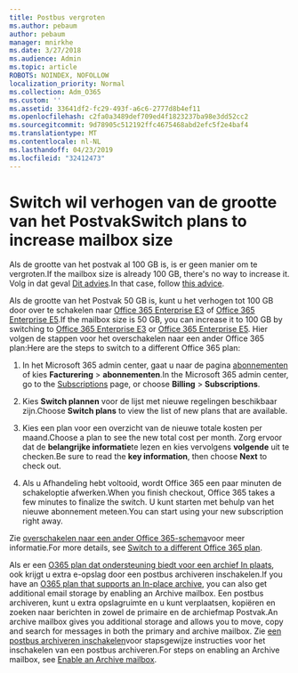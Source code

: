 ```yaml
---
title: Postbus vergroten
ms.author: pebaum
author: pebaum
manager: mnirkhe
ms.date: 3/27/2018
ms.audience: Admin
ms.topic: article
ROBOTS: NOINDEX, NOFOLLOW
localization_priority: Normal
ms.collection: Adm_O365
ms.custom: ''
ms.assetid: 33641df2-fc29-493f-a6c6-2777d8b4ef11
ms.openlocfilehash: c2fa0a3489def709ed4f1823237ba98e3dd52cc2
ms.sourcegitcommit: 9d78905c512192ffc4675468abd2efc5f2e4baf4
ms.translationtype: MT
ms.contentlocale: nl-NL
ms.lasthandoff: 04/23/2019
ms.locfileid: "32412473"
---
```

# <a name="switch-plans-to-increase-mailbox-size"></a><span data-ttu-id="7255b-102">Switch wil verhogen van de grootte van het Postvak</span><span class="sxs-lookup"><span data-stu-id="7255b-102">Switch plans to increase mailbox size</span></span>

<span data-ttu-id="7255b-103">Als de grootte van het postvak al 100 GB is, is er geen manier om te vergroten.</span><span class="sxs-lookup"><span data-stu-id="7255b-103">If the mailbox size is already 100 GB, there's no way to increase it.</span></span> <span data-ttu-id="7255b-104">Volg in dat geval [Dit advies](https://support.office.com/client/e57572ff-0ba7-4782-ba5d-cdac3142ea71).</span><span class="sxs-lookup"><span data-stu-id="7255b-104">In that case, follow [this advice](https://support.office.com/client/e57572ff-0ba7-4782-ba5d-cdac3142ea71).</span></span> 
  
<span data-ttu-id="7255b-105">Als de grootte van het Postvak 50 GB is, kunt u het verhogen tot 100 GB door over te schakelen naar [Office 365 Enterprise E3](https://products.office.com/business/office-365-enterprise-e3-business-software) of [Office 365 Enterprise E5](https://products.office.com/business/office-365-enterprise-e5-business-software).</span><span class="sxs-lookup"><span data-stu-id="7255b-105">If the mailbox size is 50 GB, you can increase it to 100 GB by switching to [Office 365 Enterprise E3](https://products.office.com/business/office-365-enterprise-e3-business-software) or [Office 365 Enterprise E5](https://products.office.com/business/office-365-enterprise-e5-business-software).</span></span> <span data-ttu-id="7255b-106">Hier volgen de stappen voor het overschakelen naar een ander Office 365 plan:</span><span class="sxs-lookup"><span data-stu-id="7255b-106">Here are the steps to switch to a different Office 365 plan:</span></span>
  
1. <span data-ttu-id="7255b-107">In het Microsoft 365 admin center, gaat u naar de pagina [abonnementen](https://go.microsoft.com/fwlink/p/?linkid=842054) of kies **Facturering** \> **abonnementen**.</span><span class="sxs-lookup"><span data-stu-id="7255b-107">In the Microsoft 365 admin center, go to the [Subscriptions](https://go.microsoft.com/fwlink/p/?linkid=842054) page, or choose **Billing** \> **Subscriptions**.</span></span>
    
2. <span data-ttu-id="7255b-108">Kies **Switch plannen** voor de lijst met nieuwe regelingen beschikbaar zijn.</span><span class="sxs-lookup"><span data-stu-id="7255b-108">Choose **Switch plans** to view the list of new plans that are available.</span></span> 
    
3. <span data-ttu-id="7255b-109">Kies een plan voor een overzicht van de nieuwe totale kosten per maand.</span><span class="sxs-lookup"><span data-stu-id="7255b-109">Choose a plan to see the new total cost per month.</span></span> <span data-ttu-id="7255b-110">Zorg ervoor dat de **belangrijke informatie**te lezen en kies vervolgens **volgende** uit te checken.</span><span class="sxs-lookup"><span data-stu-id="7255b-110">Be sure to read the **key information**, then choose **Next** to check out.</span></span> 
    
4. <span data-ttu-id="7255b-111">Als u Afhandeling hebt voltooid, wordt Office 365 een paar minuten de schakeloptie afwerken.</span><span class="sxs-lookup"><span data-stu-id="7255b-111">When you finish checkout, Office 365 takes a few minutes to finalize the switch.</span></span> <span data-ttu-id="7255b-112">U kunt starten met behulp van het nieuwe abonnement meteen.</span><span class="sxs-lookup"><span data-stu-id="7255b-112">You can start using your new subscription right away.</span></span>
    
<span data-ttu-id="7255b-113">Zie [overschakelen naar een ander Office 365-schema](https://support.office.com/article/73318661-8f33-478b-bcc7-fb8d69dbb22a)voor meer informatie.</span><span class="sxs-lookup"><span data-stu-id="7255b-113">For more details, see [Switch to a different Office 365 plan](https://support.office.com/article/73318661-8f33-478b-bcc7-fb8d69dbb22a).</span></span>
  
<span data-ttu-id="7255b-114">Als er een [O365 plan dat ondersteuning biedt voor een archief In plaats](https://docs.microsoft.com/en-us/office365/servicedescriptions/exchange-online-archiving-service-description/exchange-online-archiving-service-description), ook krijgt u extra e-opslag door een postbus archiveren inschakelen.</span><span class="sxs-lookup"><span data-stu-id="7255b-114">If you have an [O365 plan that supports an In-place archive](https://docs.microsoft.com/en-us/office365/servicedescriptions/exchange-online-archiving-service-description/exchange-online-archiving-service-description), you can also get additional email storage by enabling an Archive mailbox.</span></span>  <span data-ttu-id="7255b-115">Een postbus archiveren, kunt u extra opslagruimte en u kunt verplaatsen, kopiëren en zoeken naar berichten in zowel de primaire en de archiefmap Postvak.</span><span class="sxs-lookup"><span data-stu-id="7255b-115">An archive mailbox gives you additional storage and allows you to move, copy and search for messages in both the primary and archive mailbox.</span></span> <span data-ttu-id="7255b-116">Zie [een postbus archiveren inschakelen](https://docs.microsoft.com/en-us/office365/securitycompliance/enable-archive-mailboxes)voor stapsgewijze instructies voor het inschakelen van een postbus archiveren.</span><span class="sxs-lookup"><span data-stu-id="7255b-116">For steps on enabling an Archive mailbox, see [Enable an Archive mailbox](https://docs.microsoft.com/en-us/office365/securitycompliance/enable-archive-mailboxes).</span></span>
